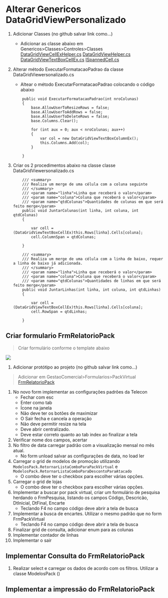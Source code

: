 


# Alterar Genericos DataGridViewPersonalizado
1. Adicionar Classes (no github salvar link como...)
    * Adicionar as classe abaixo em Genericos>Classes>Controles>Classes
    [DataGridViewCellExHelper.cs](https://github.com/Rodrigo80221/AnalisesDeSoftware/blob/main/Classes/DataGridViewCellExHelper.cs)
    [DataGridViewHelper.cs](https://github.com/Rodrigo80221/AnalisesDeSoftware/blob/main/Classes/DataGridViewHelper.cs)
    [DataGridViewTextBoxCellEx.cs](https://github.com/Rodrigo80221/AnalisesDeSoftware/blob/main/Classes/DataGridViewTextBoxCellEx.cs)
    [ISpannedCell.cs](https://github.com/Rodrigo80221/AnalisesDeSoftware/blob/main/Classes/ISpannedCell.cs)
1. Alterar método ExecutarFormatacaoPadrao da classe DataGridViewersonalizado.cs
    * Altear o método ExecutarFormatacaoPadrao colocando o código abaixo

    ``` Csharp
        public void ExecutarFormatacaoPadrao(int nroColunas)
        {
            base.AllowUserToResizeRows = false;
            base.AllowUserToAddRows = false;
            base.AllowUserToDeleteRows = false;
            base.Columns.Clear();

            for (int aux = 0; aux < nroColunas; aux++)
            {
                var col = new DataGridViewTextBoxColumnEx();
                this.Columns.Add(col);
            }

        }
    ```
1. Criar os 2 procedimentos abaixo na classe classe DataGridViewersonalizado.cs

    ``` Csharp
        /// <summary>
        /// Realiza um merge de uma célula com a coluna seguinte
        /// </summary>
        /// <param name="linha">Linha que receberá o valor</param>
        /// <param name="coluna">Coluna que receberá o valor</param>
        /// <param name="qtdColunas">Quantidades de colunas em que será feito merge</param>
        public void JuntarColunas(int linha, int coluna, int qtdColunas)
        {

            var cell = (DataGridViewTextBoxCellEx)this.Rows[linha].Cells[coluna];
            cell.ColumnSpan = qtdColunas;

        }
    ```

    ``` Csharp
        /// <summary>
        /// Realiza um merge de uma célula com a linha de baixo, requer a linha de baixo já adicionada.
        /// </summary>
        /// <param name="linha">Linha que receberá o valor</param>
        /// <param name="coluna">Coluna que receberá o valor</param>
        /// <param name="qtdColunas">Quantidades de linhas em que será feito merge</param>
        public void JuntarLinhas(int linha, int coluna, int qtdLinhas)
        {

            var cell = (DataGridViewTextBoxCellEx)this.Rows[linha].Cells[coluna];
            cell.RowSpan = qtdLinhas;

        }
    ```    

## Criar formulario FrmRelatorioPack
>Criar formulário conforme o template abaixo

![](https://github.com/Rodrigo80221/AnalisesDeSoftware/blob/main/Imagens/FrmRelatorioPack.png?raw=true)

1. Adicionar protótipo ao projeto (no github salvar link como...)
> Adicionar em GestaoComercial>Formularios>PackVirtual
    [FrmRelatorioPack](https://github.com/Rodrigo80221/AnalisesDeSoftware/tree/main/Classes/FormRelatorioPack)
1. No novo form implementar as configurações padrões da Telecon
    * Fechar com esc
    * Enter como tab
    * Ícone na janela
    * Não deve ter os botões de maximizar
    * O Sair fecha e cancela a operação
    * Não deve permitir resize na tela
    * Deve abrir centralizado. 
    * Deve estar correto quanto ao tab index ao finalizar a tela
1. Verificar nome dos campos, acertar    
1. No filtro de data carregar padrão com a visualização mensal no mês atual.
    * No form unload salvar as configurações de data, no load ler
1. Carregar o grid de modelos de promoção utilizando `ModelosPack.RetornarListaComboParaPackVirtual` e `ModelosPack.RetornarListaComboParaDescontoParaAtacado`
    * O combo deve ter o checkbox para escolher várias opções.
1. Carregar o grid de lojas
    * O combo deve ter o checkbox para escolher várias opções.
1. Implementar a buscar por pack virtual, criar um formulário de pesquisa herdando o FrmPesquisa, listando os campos Código, Descricão, DtInicial, DtFinal, Encarte
    * Teclando F4 no campo código deve abrir a tela de busca
1. Implementar a busca de encartes. Utilizar o mesmo padrão que no form FrmPackVirtual
    * Teclando F4 no campo código deve abrir a tela de busca
1. Finalizar grid de consulta, adicionar enum para as colunas
1. Implementar contador de linhas
1. Implementar o sair   




## Implementar Consulta do FrmRelatorioPack

1. Realizar select e carregar os dados de acordo com os filtros. Utilizar a classe ModelosPack ()


## Implementar a impressão do FrmRelatorioPack